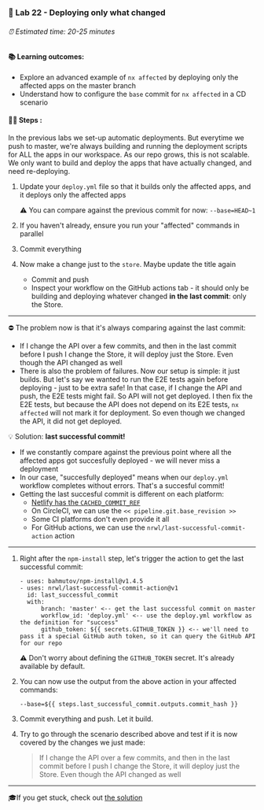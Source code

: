 ### 💈 Lab 22 - Deploying only what changed

###### ⏰ Estimated time: 20-25 minutes

#### 📚 Learning outcomes:

- Explore an advanced example of `nx affected` by deploying only the affected apps on the master branch
- Understand how to configure the `base` commit for `nx affected` in a CD scenario

#### 🏋️‍♀️ Steps :

In the previous labs we set-up automatic deployments.
But everytime we push to master, we're always building and running the
deployment scripts for ALL the apps in our workspace.
As our repo grows, this is not scalable. We only want to build 
and deploy the apps that have actually changed, and need re-deploying.

1. Update your `deploy.yml` file so that it builds only the affected apps, and it deploys only the affected apps
    
    ⚠️ You can compare against the previous commit for now: `--base=HEAD~1`

2. If you haven't already, ensure you run your "affected" commands in parallel

3. Commit everything
4. Now make a change just to the `store`. Maybe update the title again
    - Commit and push
    - Inspect your workflow on the GitHub actions tab - it should only be building and deploying 
    whatever changed **in the last commit**: only the Store.

---

⛔ The problem now is that it's always comparing against the last commit:

- If I change the API over a few commits, and then in the last commit
before I push I change the Store, it will deploy just the Store. Even though 
the API changed as well    
- There is also the problem of failures. Now our setup is simple: it just builds.
But let's say we wanted to run the E2E tests again before deploying - just to be extra safe!
In that case, if I change the API and push, the E2E tests might fail. So API will not get deployed.
I then fix the E2E tests, but because the API does not depend on its E2E tests, `nx affected` will not mark it for deployment. 
So even though we changed the API, it did not get deployed.

💡 Solution: **last successful commit!**
- If we constantly compare against the previous point where all the affected apps got succesfully deployed - we 
will never miss a deployment
- In our case, "succesfully deployed" means when our `deploy.yml` workflow completes without errors. That's a succesful commit!
- Getting the last succesful commit is different on each platform:
    - [Netlify has the `CACHED_COMMIT_REF`](https://docs.netlify.com/configure-builds/environment-variables/#git-metadata)
    - On CircleCI, we can use the `<< pipeline.git.base_revision >>`
    - Some CI platforms don't even provide it all
    - For GitHub actions, we can use the `nrwl/last-successful-commit-action` action

---

1. Right after the `npm-install` step, let's trigger the action to get the last successful commit:

    ```
    - uses: bahmutov/npm-install@v1.4.5
    - uses: nrwl/last-successful-commit-action@v1
      id: last_successful_commit
      with:
          branch: 'master' <-- get the last successful commit on master
          workflow_id: 'deploy.yml' <-- use the deploy.yml workflow as the definition for "success"
          github_token: ${{ secrets.GITHUB_TOKEN }} <-- we'll need to pass it a special GitHub auth token, so it can query the GitHub API for our repo
    ```

    ⚠️ Don't worry about defining the `GITHUB_TOKEN` secret. It's already available by default.
    
2. You can now use the output from the above action in your affected commands:

    ```
    --base=${{ steps.last_successful_commit.outputs.commit_hash }}
    ```

3. Commit everything and push. Let it build.

4. Try to go through the scenario described above and test if it is now covered by the changes we just made:

    > If I change the API over a few commits, and then in the last commit
      before I push I change the Store, it will deploy just the Store. Even though 
      the API changed as well

---

🎓If you get stuck, check out [the solution](SOLUTION.md)
